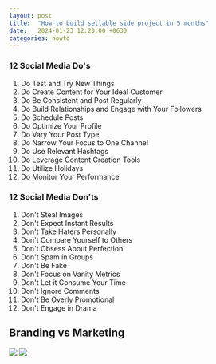 ```yaml
---
layout: post
title:  "How to build sellable side project in 5 months"
date:   2024-01-23 12:20:00 +0630
categories: howto
---
```

### 12 Social Media Do's
1. Do Test and Try New Things
2. Do Create Content for Your Ideal Customer
3. Do Be Consistent and Post Regularly
4. Do Build Relationships and Engage with Your Followers
5. Do Schedule Posts
6. Do Optimize Your Profile
7. Do Vary Your Post Type
8. Do Narrow Your Focus to One Channel
9. Do Use Relevant Hashtags
10. Do Leverage Content Creation Tools 
11. Do Utilize Holidays
12. Do Monitor Your Performance 

### 12 Social Media Don'ts
1. Don't Steal Images
2. Don't Expect Instant Results
3. Don't Take Haters Personally
4. Don't Compare Yourself to Others 
5. Don't Obsess About Perfection
6. Don't Spam in Groups
7. Don't Be Fake
8. Don't Focus on Vanity Metrics 
9. Don't Let it Consume Your Time 
10. Don't Ignore Comments
11. Don't Be Overly Promotional
12. Don't Engage in Drama 

## Branding vs Marketing

<img src="https://i.pinimg.com/originals/d4/11/71/d41171d6ae958089ddd4a32726f33692.png" loading="lazy" />

<img src="https://i.pinimg.com/originals/52/37/00/5237003b27083ae93640804348fb5c1d.jpg" loading="lazy" />